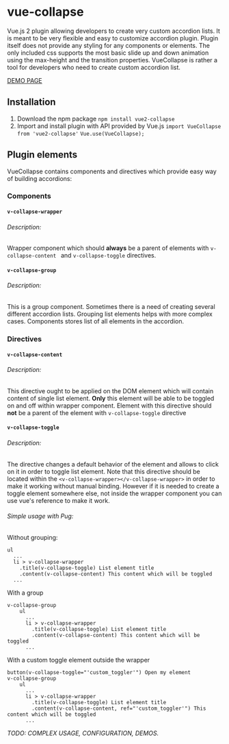# vue-collapse
Vue.js 2 plugin allowing developers to create very custom accordion lists. It is meant to be very flexible and easy to customize accordion plugin. Plugin itself does not provide any styling for any components or elements. The only included css supports the most basic slide up and down animation using the max-height and the transition properties. VueCollapse is rather a tool for developers who need to create custom accordion list.

[DEMO PAGE](https://roszpun.github.io/vue-collapse/)

## Installation

1. Download the npm package
`npm install vue2-collapse`
2. Import and install plugin with API provided by Vue.js 
`import VueCollapse from 'vue2-collapse'`
`Vue.use(VueCollapse);`
                                                   
## Plugin elements
VueCollapse contains components and directives which provide easy way of building accordions:

### Components
#### `v-collapse-wrapper`
###### Description:
Wrapper component which should **always** be a parent of elements with `v-collapse-content ` and `v-collapse-toggle` directives.

#### `v-collapse-group`
###### Description:
This is a group component. Sometimes there is a need of creating several different accordion lists. Grouping list elements helps with more complex cases. Components stores list of all elements in the accordion.

### Directives

#### `v-collapse-content`
###### Description:
This directive ought to be applied on the DOM element which will contain content of single list element. **Only** this element will be able to be toggled on and off within wrapper component. Element with this directive should **not** be a parent of the element with `v-collapse-toggle` directive
#### `v-collapse-toggle`
###### Description:
The directive changes  a default behavior of the element and allows to click on it in order to toggle list element. Note that this directive should be located within the `<v-collapse-wrapper></v-collapse-wrapper>` in order to make it working without manual binding.
However if it is needed to create a toggle element somewhere else, not inside the wrapper component you can use vue's reference to make it work.

###### Simple usage with Pug:
Without grouping:
```
ul
  ...
  li > v-collapse-wrapper
    .title(v-collapse-toggle) List element title
    .content(v-collapse-content) This content which will be toggled
  ...
```
With a group
```
v-collapse-group
    ul
      ...
      li > v-collapse-wrapper
        .title(v-collapse-toggle) List element title
        .content(v-collapse-content) This content which will be toggled
      ...
```

With a custom toggle element outside the wrapper

```
button(v-collapse-toggle="'custom_toggler'") Open my element
v-collapse-group
    ul
      ...
      li > v-collapse-wrapper
        .title(v-collapse-toggle) List element title
        .content(v-collapse-content, ref="'custom_toggler'") This content which will be toggled
      ...
```


_TODO: COMPLEX USAGE, CONFIGURATION, DEMOS._

